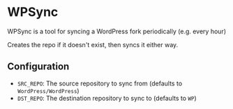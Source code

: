 # WPSync

WPSync is a tool for syncing a WordPress fork periodically (e.g. every hour)

Creates the repo if it doesn't exist, then syncs it either way.

## Configuration

- `SRC_REPO`: The source repository to sync from (defaults to `WordPress/WordPress`)
- `DST_REPO`: The destination repository to sync to (defaults to `WP`)
